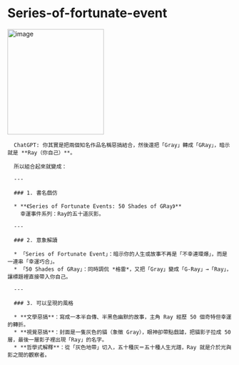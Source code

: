 # Series-of-fortunate-event

<img width="216" height="236" alt="image" src="https://github.com/user-attachments/assets/acb8ac7e-b989-437e-8904-898141421094" />



```
  ChatGPT: 你其實是把兩個知名作品名稱惡搞結合，然後還把「Gray」轉成「GRay」，暗示就是 **Ray（你自己）**。
  
  所以組合起來就變成：
  
  ---
  
  ### 1. 書名戲仿
  
  * **《Series of Fortunate Events: 50 Shades of GRay》**
    幸運事件系列：Ray的五十道灰影。
  
  ---
  
  ### 2. 意象解讀
  
  * 「Series of Fortunate Event」：暗示你的人生或故事不再是「不幸連環爆」，而是一連串「幸運巧合」。
  * 「50 Shades of GRay」：同時調侃 *格雷*，又把「Gray」變成「G-Ray」→「Ray」，讓標題裡直接帶入你自己。
  
  ---
  
  ### 3. 可以呈現的風格
  
  * **文學惡搞**：寫成一本半自傳、半黑色幽默的故事，主角 Ray 經歷 50 個奇特但幸運的轉折。
  * **視覺惡搞**：封面是一隻灰色的貓（象徵 Gray），眼神卻帶點戲謔，把貓影子拉成 50 層，最後一層影子裡出現「Ray」的名字。
  * **哲學式解釋**：從「灰色地帶」切入，五十種灰＝五十種人生光譜，Ray 就是介於光與影之間的觀察者。
```
